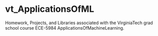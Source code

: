 # vt_ApplicationsOfML
 Homework, Projects, and Libraries associated with the VirginiaTech grad school course ECE-5984 ApplicationsOfMachineLearning.
